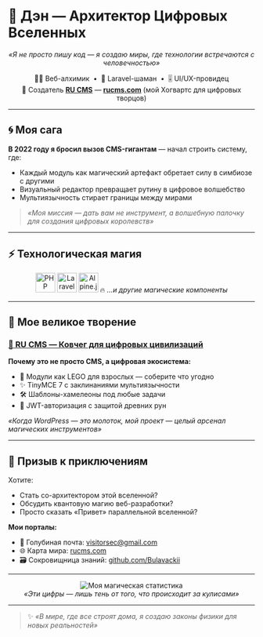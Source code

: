 # 🌟 Дэн — Архитектор Цифровых Вселенных 

<p align="center">
  <em>«Я не просто пишу код — я создаю миры, где технологии встречаются с человечностью»</em>
</p>

<p align="center">
  🧙‍♂️ Веб-алхимик &nbsp;•&nbsp; 🔮 Laravel-шаман &nbsp;•&nbsp; 🎚 UI/UX-провидец <br>
  🌌 Создатель <a href="https://github.com/Bulavackii/Ru-CMS" target="_blank"><strong>RU CMS</strong></a> — <a href="https://rucms.com" target="_blank"><strong>rucms.com</strong></a> (мой Хогвартс для цифровых творцов)
</p>

---

## 🌀 Моя сага

**В 2022 году я бросил вызов CMS-гигантам** — начал строить систему, где:
- Каждый модуль как магический артефакт обретает силу в симбиозе с другими
- Визуальный редактор превращает рутину в цифровое волшебство
- Мультиязычность стирает границы между мирами

> *«Моя миссия — дать вам не инструмент, а волшебную палочку для создания цифровых королевств»*

---

## ⚡ Технологическая магия

<p align="center">
  <img src="https://cdn.jsdelivr.net/gh/devicons/devicon/icons/php/php-original.svg" width="40" alt="PHP" title="Философский камень веба"/>
  <img src="https://laravel.com/img/logomark.min.svg" width="40" alt="Laravel" title="Мой посох цифровой алхимии" style="filter: hue-rotate(20deg)"/>
  <img src="https://cdn.jsdelivr.net/gh/devicons/devicon/icons/alpinejs/alpinejs-original.svg" width="40" alt="Alpine.js" title="Домашний дух интерфейсов"/>
  🔥 <em>...и другие магические компоненты</em>
</p>

---

## 🏰 Мое великое творение

### [🚀 RU CMS — Ковчег для цифровых цивилизаций](https://github.com/Bulavackii/Ru-CMS)

**Почему это не просто CMS, а цифровая экосистема:**
- 🧩 Модули как LEGO для взрослых — соберите что угодно
- ✨ TinyMCE 7 с заклинаниями мультиязычности
- 🛠 Шаблоны-хамелеоны под любые задачи
- 🔮 JWT-авторизация с защитой древних рун

*«Когда WordPress — это молоток, мой проект — целый арсенал магических инструментов»*

---

## 📯 Призыв к приключениям

Хотите:
- Стать со-архитектором этой вселенной?
- Обсудить квантовую магию веб-разработки?
- Просто сказать «Привет» параллельной вселенной?

**Мои порталы:**
- 📮 Голубиная почта: [visitorsec@gmail.com](mailto:visitorsec@gmail.com)
- 🌐 Карта мира: [rucms.com](https://rucms.com)
- 🗃 Сокровищница знаний: [github.com/Bulavackii](https://github.com/Bulavackii)

---

<p align="center">
  <img src="https://github-readme-stats.vercel.app/api?username=Bulavackii&show_icons=true&theme=tokyonight&hide=prs" alt="Моя магическая статистика">
  <br>
  <em>«Эти цифры — лишь тень от того, что происходит за кулисами»</em>
</p>

---

> ✨ *«В мире, где все строят дома, я создаю законы физики для новых реальностей»*
